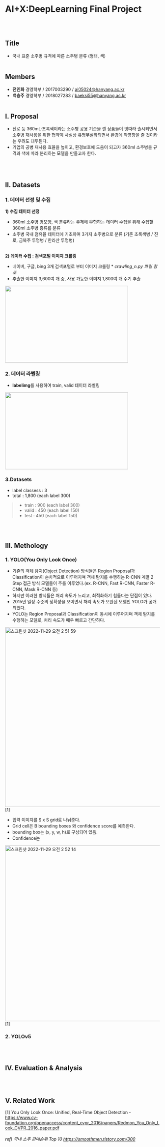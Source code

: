 # AI+X:DeepLearning Final Project<br/>
<br><br>

## Title
- 국내 표준 소주병 규격에 따른 소주병 분류 (형태, 색)
<br/><br>

## Members
- **전인화** 경영학부 / 2017003290 / ai05024@hanyang.ac.kr
- **백승주** 경영학부 / 2018027283 / baeksj55@hanyang.ac.kr
<br/><br/>

## I. Proposal
- 진로 등 360mL·초록색이라는 소주병 공용 기준을 깬 상품들이 잇따라 출시되면서 소주병 재사용을 위한 협약이 사실상 유명무실화되면서 환경에 악영향을 줄 것이라는 우려도 대두된다.
- 기업의 공병 재사용 효율을 높이고, 환경보호에 도움이 되고자 360ml 소주병을 규격과 색에 따라 분리하는 모델을 만들고자 한다.
<br/><br/>
<br/><br/>

## II. Datasets
### 1. 데이터 선정 및 수집
**1) 수집 데이터 선정** 
- 360ml 소주병 병모양, 색 분류라는 주제에 부합하는 데이터 수집을 위해 수집할 360ml 소주병 종류를 분류
- 소주병 국내 점유율 데이터에 기초하여 3가지 소주병으로 분류 (기존 초록색병 / 진로, 금복주 투명병 / 한라산 투명병)
<br/><br/>

**2) 데이터 수집 : 검색포털 이미지 크롤링**
- 네이버, 구글, bing 3개 검색포털로 부터 이미지 크롤링 * *crawling_n.py 파일 참조*
- 추출한 이미지 3,600여 개 중, 사용 가능한 이미지 1,800여 개 수기 추출
<img src="https://user-images.githubusercontent.com/117564613/204191315-013382c4-9ec4-48f3-9793-6bedc74a4431.jpg" width="400" height="250"/>

### 2. 데이터 라벨링
- **labelimg**를 사용하여 train, valid 데이터 라벨링
<img src="https://user-images.githubusercontent.com/117564613/204189919-70d44b69-e315-45f5-aadb-688fa7ffb06b.jpg" width="400" height="250"/>

### 3.Datasets
- label classess : 3
- total : 1,800 (each label 300)
>- train : 900 (each label 300)
>- valid : 450 (each label 150)
>- test : 450 (each label 150)   

<br><br>
## III. Methology

### 1. YOLO(You Only Look Once)

- 기존의 객체 탐지(Object Detection) 방식들은 Region Proposal과 Classification이 순차적으로 이루어지며 객체 탐지를 수행하는 R-CNN 계열 2 Step 접근 방식 모델들이 주를 이루었다.(ex. R-CNN, Fast R-CNN, Faster R-CNN, Mask R-CNN 등)
- 하지만 이러한 방식들은 처리 속도가 느리고, 최적화하기 힘들다는 단점이 있다.
- 2015년 일정 수준의 정확성을 보이면서 처리 속도가 보완된 모델인 YOLO가 공개되었다.
- YOLO는 Region Proposal과 Classification이 동시에 이루어지며 객체 탐지를 수행하는 모델로, 처리 속도가 매우 빠르고 간단하다.

<img width="585" alt="스크린샷 2022-11-29 오전 2 51 59" src="https://user-images.githubusercontent.com/117564613/204346930-8a9434c9-f5e4-468e-89cd-dc8c3e6e2a78.png"> [1]

- 입력 이미지를 S x S grid로 나눠준다.
- Grid cell은 B bounding boxes 와 confidence score를 예측한다.
- bounding box는 (x, y, w, h)로 구성되어 있음.
- Confidence는


<img width="572" alt="스크린샷 2022-11-29 오전 2 52 14" src="https://user-images.githubusercontent.com/117564613/204347202-e20bd6ba-3f32-452f-a84e-b7451c4662ff.png"> [1]

### 2. YOLOv5

<br><br>
## IV. Evaluation & Analysis

<br><br>
## V. Related Work
[1] You Only Look Once: Unified, Real-Time Object Detection - https://www.cv-foundation.org/openaccess/content_cvpr_2016/papers/Redmon_You_Only_Look_CVPR_2016_paper.pdf
<br/><br/>
 *ref)*
 *국내 소주 판매순위 Top 10 https://smoothmen.tistory.com/300*
<br/><br/>
